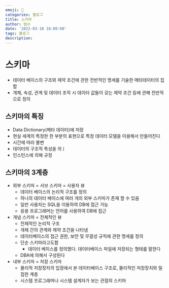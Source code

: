 ```yaml
---
emoji: 🏃
categories: 블로그
title: 스키마
author: 범수
date: '2022-03-10 18:00:00'
tags: 블로그
description: 
---
```


# 스키마

- 데이터 베이스의 구조와 제약 조건에 관한 전반적인 명세를 기술한 메타데이터의 집합
- 개체, 속성, 관계 및 데이터 조작 시 데이터 값들이 갖는 제약 조건 등에 관해 전반적으로 정의

## 스키마의 특징

- Data Dictionary(메타 데이터)에 저장
- 현실 세계의 특정한 한 부분의 표현으로 특정 데이터 모델을 이용해서 만들어진다
- 시간에 따라 불변
- 데이터의 구조적 특성을 의ㅣ
- 인스턴스에 의해 규정

## 스키마의 3계층

- 외부 스키마 = 서브 스키마 = 사용자 뷰
  - 데이터 베이스의 논리적 구조를 정의
  - 하나의 데이터 베이스에 여러 개의 외부 스키마가 존재 할 수 있음
  - 일반 사용자는 SQL을 이용하여 DB에 접근 가능
  - 응용 프로그래머는 언어를 사용하여 DB에 접근
- 개념 스키마 = 전체적인 뷰
  - 전체적인 논리적 구조
  - 개체 간의 관계와 제약 조건을 나타냄
  - 데이터베이스의 접근 권한, 보안 및 무결성 규칙에 관한 명세를 정의
  - 단순 스키마라고도함
    - 데이터 베이스를 정의했다. 데이터베이스 파일에 저장되는 형태를 말한다
  - DBA에 의해서 구성된다
- 내부 스키마 = 저장 스키마
  - 물리적 저장장치의 입장에서 본 데이터베이스 구조로, 물리적인 저장장치와 밀접한 계층
  - 시스템 프로그래머나 시스템 설계자가 보는 관점의 스키마
